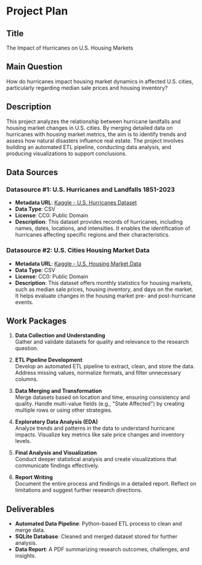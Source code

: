 # Project Plan

## Title
The Impact of Hurricanes on U.S. Housing Markets

## Main Question
How do hurricanes impact housing market dynamics in affected U.S. cities, particularly regarding median sale prices and housing inventory?

## Description
This project analyzes the relationship between hurricane landfalls and housing market changes in U.S. cities. By merging detailed data on hurricanes with housing market metrics, the aim is to identify trends and assess how natural disasters influence real estate. The project involves building an automated ETL pipeline, conducting data analysis, and producing visualizations to support conclusions.

## Data Sources

### Datasource #1: U.S. Hurricanes and Landfalls 1851-2023
- **Metadata URL**: [Kaggle - U.S. Hurricanes Dataset](https://www.kaggle.com/datasets/sandraroko/u-s-hurricanes-and-landfalls-1851-2023)
- **Data Type**: CSV
- **License**: CC0: Public Domain
- **Description**: This dataset provides records of hurricanes, including names, dates, locations, and intensities. It enables the identification of hurricanes affecting specific regions and their characteristics.

### Datasource #2: U.S. Cities Housing Market Data
- **Metadata URL**: [Kaggle - U.S. Housing Market Data](https://www.kaggle.com/datasets/vincentvaseghi/us-cities-housing-market-data)
- **Data Type**: CSV
- **License**: CC0: Public Domain
- **Description**: This dataset offers monthly statistics for housing markets, such as median sale prices, housing inventory, and days on the market. It helps evaluate changes in the housing market pre- and post-hurricane events.

## Work Packages

1. **Data Collection and Understanding**  
   Gather and validate datasets for quality and relevance to the research question.

2. **ETL Pipeline Development**  
   Develop an automated ETL pipeline to extract, clean, and store the data. Address missing values, normalize formats, and filter unnecessary columns.

3. **Data Merging and Transformation**  
   Merge datasets based on location and time, ensuring consistency and quality. Handle multi-value fields (e.g., "State Affected") by creating multiple rows or using other strategies.

4. **Exploratory Data Analysis (EDA)**  
   Analyze trends and patterns in the data to understand hurricane impacts. Visualize key metrics like sale price changes and inventory levels.

5. **Final Analysis and Visualization**  
   Conduct deeper statistical analysis and create visualizations that communicate findings effectively.

6. **Report Writing**  
   Document the entire process and findings in a detailed report. Reflect on limitations and suggest further research directions.

## Deliverables
- **Automated Data Pipeline**: Python-based ETL process to clean and merge data.  
- **SQLite Database**: Cleaned and merged dataset stored for further analysis.  
- **Data Report**: A PDF summarizing research outcomes, challenges, and insights.  



